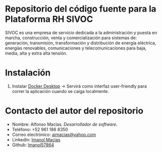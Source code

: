 # Repositorio del código fuente para la Plataforma RH SIVOC
SIVOC es una empresa de servicio dedicada a la administración y puesta en marcha, construcción, venta y comercialización para sistemas de: generación, transmisión, transformación y distribución de energía eléctrica, energías renovables, comunicaciones y telecomunicaciones para baja, media, alta y extra alta tensión.

# Instalación
1. Instalar [Docker Desktop](https://www.docker.com/products/docker-desktop/) 
-> Servirá como interfaz user-friendly para correr la aplicación cuando se caiga localmente.

# Contacto del autor del repositorio
- Nombre: Alfonso Macias. *Desarrollador de software.*
- Teléfono: +52 961 186 8350
- Correo electrónico: aimacias@yahoo.com
- LinkedIn: [Imanol Macias](https://www.linkedin.com/in/imanol-macias/)
- Github: [Imanol57864](https://github.com/Imanol57864)